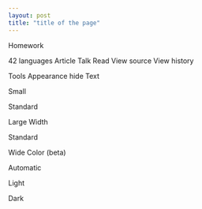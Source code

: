 ```yaml
---
layout: post 
title: "title of the page"
---
```

Homework

42 languages
Article
Talk
Read
View source
View history

Tools
Appearance  hide
Text

Small

Standard

Large
Width

Standard

Wide
Color (beta)

Automatic

Light

Dark
